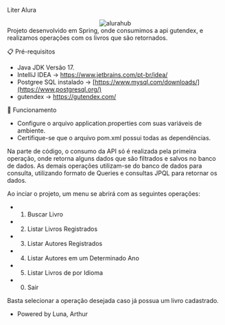 Liter Alura
<div align="center">
  <img src="https://github.com/Lunaartur/literalura/assets/125662966/ef8fb94b-f741-478b-a5e8-acc12d81a9ca" alt="alurahub">
</div>
Projeto desenvolvido em Spring, onde consumimos a api gutendex, e realizamos operações com os livros que são retornados.

📋 Pré-requisitos
- Java JDK Versão 17.
- IntelliJ IDEA -> https://www.jetbrains.com/pt-br/idea/
- Postgree SQL instalado -> [https://www.mysql.com/downloads/](https://www.postgresql.org/)
- gutendex -> https://gutendex.com/

🚀 Funcionamento

- Configure o arquivo application.properties com suas variáveis de ambiente.
- Certifique-se que o arquivo pom.xml possui todas as dependências.

Na parte de código, o consumo da API só é realizada pela primeira operação, onde retorna alguns dados que são filtrados e salvos no banco de dados.
As demais operações utilizam-se do banco de dados para consulta, utilizando formato de Queries e consultas JPQL para retornar os dados.

Ao inciar o projeto, um menu se abrirá com as seguintes operações:

  - 1. Buscar Livro
  - 2. Listar Livros Registrados
  - 3. Listar Autores Registrados
  - 4. Listar Autores em um Determinado Ano
  - 5. Listar Livros de por Idioma
  - 0. Sair                                 
                    


Basta selecionar a operação desejada caso já possua um livro cadastrado.

- Powered by Luna, Arthur

